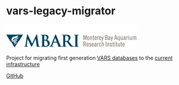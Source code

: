 # vars-legacy-migrator

![MBARI Logo](../_assets/images/logo-mbari-3b.png)


Project for migrating first generation [VARS databases](https://github.com/hohonuuli/vars) to the [current infrastructure](https://github.com/mbari-org/m3-quickstart)

[GitHub](https://github.com/mbari-org/vars-legacy-migrator)
